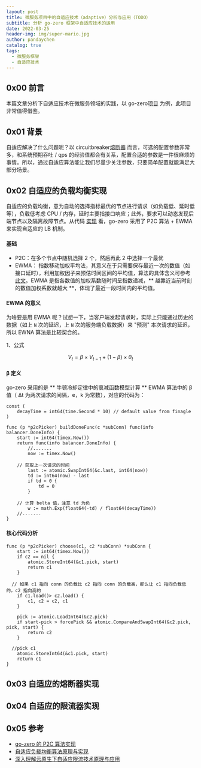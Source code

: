 ```yaml
---
layout: post
title: 微服务项目中的自适应技术（adaptive）分析与应用（TODO）
subtitle: 分析 go-zero 框架中自适应技术的运用
date: 2022-03-25
header-img: img/super-mario.jpg
author: pandaychen
catalog: true
tags:
  - 微服务框架
  - 自适应技术
---
```


## 0x00 前言
本篇文章分析下自适应技术在微服务领域的实践，以 go-zero[项目](https://go-zero.dev/) 为例，此项目非常值得借鉴。

##  0x01 背景
自适应解决了什么问题呢？以 circuitbreaker[熔断器](https://resilience4j.readme.io/docs/circuitbreaker) 而言，可选的配置参数非常多，和系统预期吞吐 / qps 的经验值都会有关系，配置合适的参数是一件很麻烦的事情。所以，通过自适应算法能让我们尽量少关注参数，只要简单配置就能满足大部分场景。

## 0x02   自适应的负载均衡实现
自适应的负载均衡，意为自动的选择指标最优的节点进行请求（如负载低、延时低等），负载低考虑 CPU / 内存，延时主要指接口响应；此外，要求可以动态发现后端节点以及隔离故障节点。从代码 [实现]() 看，go-zero 采用了 P2C 算法 + EWMA 来实现自适应的 LB 机制。

####  基础
- P2C：在多个节点中随机选择 2 个，然后再此 2 中选择一个最优
- EWMA： 指数移动加权平均法，其意义在于只需要保存最近一次的数值（如接口延时），利用加权因子来预估时间区间的平均值，算法的具体含义可参考 [此文](https://www.cnblogs.com/jiangxinyang/p/9705198.html)。EWMA 是指各数值的加权系数随时间呈指数递减，** 越靠近当前时刻的数值加权系数就越大 **，体现了最近一段时间内的平均值。

####  EWMA 的意义
为啥要是用 EWMA 呢？试想一下，当客户端发起请求时，实际上只能通过历史的数据（如上 `N` 次的延迟，上 `N` 次的服务端负载数据）来 "预测" 本次请求的延迟，所以 EWNA 算法是比较契合的。

1、公式<br>

$$
V_{t} = \beta  \times V_{t-1} + (1- \beta) \times \theta_{t}
$$

####  β 定义
go-zero 采用的是 ** 牛顿冷却定律中的衰减函数模型计算 ** EWMA 算法中的 β 值（ Δt 为两次请求的间隔，e，k 为常数），对应的代码为：


```golang
const (
	decayTime = int64(time.Second * 10) // default value from finagle
)

func (p *p2cPicker) buildDoneFunc(c *subConn) func(info balancer.DoneInfo) {
	start := int64(timex.Now())
	return func(info balancer.DoneInfo) {
		//.......
		now := timex.Now()

    // 获取上一次请求的时间
		last := atomic.SwapInt64(&c.last, int64(now))
		td := int64(now) - last
		if td < 0 {
			td = 0
		}

    // 计算 belta 值，注意 td 为负
		w := math.Exp(float64(-td) / float64(decayTime))
    //.......
}
```

####  核心代码分析


```golang
func (p *p2cPicker) choose(c1, c2 *subConn) *subConn {
	start := int64(timex.Now())
	if c2 == nil {
		atomic.StoreInt64(&c1.pick, start)
		return c1
	}

  // 如果 c1 指向 conn 的负载比 c2 指向 conn 的负载高，那么让 c1 指向负载低的，c2 指向高的
	if c1.load()> c2.load() {
		c1, c2 = c2, c1
	}

	pick := atomic.LoadInt64(&c2.pick)
	if start-pick > forcePick && atomic.CompareAndSwapInt64(&c2.pick, pick, start) {
		return c2
	}

  //pick c1
	atomic.StoreInt64(&c1.pick, start)
	return c1
}
```

##  0x03  自适应的熔断器实现


##  0x04  自适应的限流器实现


## 0x05 参考
-	[go-zero 的 P2C 算法实现](https://github.com/zeromicro/go-zero/blob/master/zrpc/internal/balancer/p2c/p2c.go)
- [自适应负载均衡算法原理与实现](https://learnku.com/articles/60059)
- [深入理解云原生下自适应限流技术原理与应用](https://www.infoq.cn/article/e6ohg7ljtttwszj0sdhi)